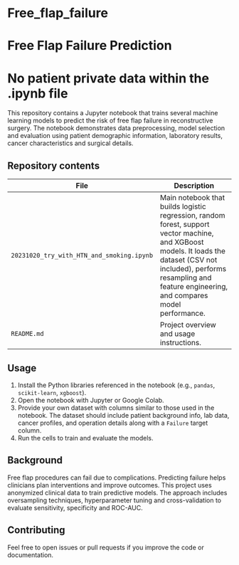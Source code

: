 # Free_flap_failure
# Free Flap Failure Prediction
# No patient private data within the .ipynb file

This repository contains a Jupyter notebook that trains several machine learning models to predict the risk of free flap failure in reconstructive surgery. The notebook demonstrates data preprocessing, model selection and evaluation using patient demographic information, laboratory results, cancer characteristics and surgical details.

## Repository contents

| File | Description |
|------|-------------|
| `20231020_try_with_HTN_and_smoking.ipynb` | Main notebook that builds logistic regression, random forest, support vector machine, and XGBoost models. It loads the dataset (CSV not included), performs resampling and feature engineering, and compares model performance. |
| `README.md` | Project overview and usage instructions. |

## Usage

1. Install the Python libraries referenced in the notebook (e.g., `pandas`, `scikit-learn`, `xgboost`).
2. Open the notebook with Jupyter or Google Colab.
3. Provide your own dataset with columns similar to those used in the notebook. The dataset should include patient background info, lab data, cancer profiles, and operation details along with a `Failure` target column.
4. Run the cells to train and evaluate the models.

## Background

Free flap procedures can fail due to complications. Predicting failure helps clinicians plan interventions and improve outcomes. This project uses anonymized clinical data to train predictive models. The approach includes oversampling techniques, hyperparameter tuning and cross-validation to evaluate sensitivity, specificity and ROC-AUC.

## Contributing

Feel free to open issues or pull requests if you improve the code or documentation.
